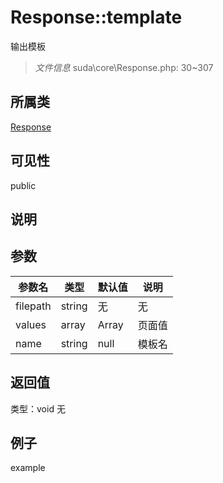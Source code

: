 # Response::template
输出模板
> *文件信息* suda\core\Response.php: 30~307
## 所属类 

[Response](../Response.md)

## 可见性

  public  
## 说明



## 参数

 
| 参数名 | 类型 | 默认值 | 说明 |
|--------|-----|-------|-------|
 | filepath |  string | 无 | 无 |
 | values |  array | Array |  页面值 |
 | name |  string | null |  模板名 |
## 返回值
 
类型：void
无
## 例子

example